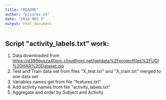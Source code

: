 ```yaml
---
title: "README"
author: "pisarev.ik"
date: "2018 M03 7"
output: html_document
---
```


## Script "activity_labels.txt" work:
1. Data downloaded from
  https://d396qusza40orc.cloudfront.net/getdata%2Fprojectfiles%2FUCI%20HAR%20Dataset.zip
2. Test and Train data set from files "X_test.txt" and "X_train.txt" merged to one data set
3. Variables names get from file "features.txt"
4. Add activity names from file "activity_labels.txt"
5. Aggregate and order by Subject and Activity
